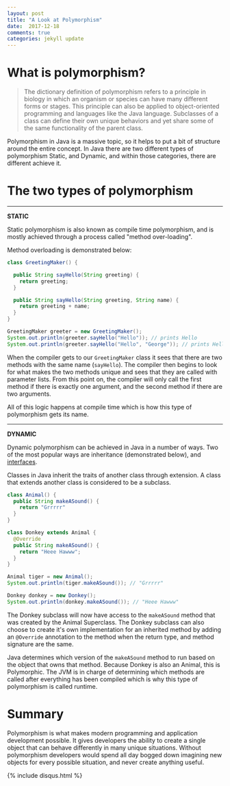 ```yaml
---
layout: post
title: "A Look at Polymorphism"
date:  2017-12-18
comments: true
categories: jekyll update
---
```


# What is polymorphism?

> The dictionary definition of polymorphism refers to a principle in biology in which an organism or species can have many different forms or stages. This principle can also be applied to object-oriented programming and languages like the Java language. Subclasses of a class can define their own unique behaviors and yet share some of the same functionality of the parent class.

Polymorphism in Java is a massive topic, so it helps to put a bit of structure around the entire concept. In Java there are two different types of polymorphism Static, and Dynamic, and within those categories, there are different achieve it.

# The two types of polymorphism

***

__STATIC__

Static polymorphism is also known as compile time polymorphism, and is mostly achieved through a process called "method over-loading".

Method overloading is demonstrated below:

```java
class GreetingMaker() {

  public String sayHello(String greeting) {
    return greeting;
  }

  public String sayHello(String greeting, String name) {
    return greeting + name;
  }
}

GreetingMaker greeter = new GreetingMaker();
System.out.println(greeter.sayHello("Hello")); // prints Hello
System.out.println(greeter.sayHello("Hello", "George")); // prints Hello George
```

When the compiler gets to our `GreetingMaker` class it sees that there are two methods with the same name (`sayHello`). The compiler then begins to look for what makes the two methods unique and sees that they are called with parameter lists. From this point on, the compiler will only call the first method if there is exactly one argument, and the second method if there are two arguments.

All of this logic happens at compile time which is how this type of polymorphism gets its name.

***

__DYNAMIC__

Dynamic polymorphism can be achieved in Java in a number of ways. Two of the most popular ways are inheritance (demonstrated below), and [interfaces](https://georgesmith-sweeper.github.io/jekyll/update/2017/12/14/interfaces-in-java.html).

Classes in Java inherit the traits of another class through extension. A class that extends another class is considered to be a subclass.

```java
class Animal() {
  public String makeASound() {
    return "Grrrrr"
  }
}

class Donkey extends Animal {
  @Override
  public String makeASound() {
    return "Heee Hawww";
  }
}

Animal tiger = new Animal();
System.out.println(tiger.makeASound()); // "Grrrrr"

Donkey donkey = new Donkey();
System.out.println(donkey.makeASound()); // "Heee Hawww"

```

The Donkey subclass will now have access to the `makeASound` method that was created by the Animal Superclass. The Donkey subclass can also choose to create it's own implementation for an inherited method by adding an `@Override` annotation to the method when the return type, and method signature are the same.

Java determines which version of the `makeASound` method to run based on the object that owns that method. Because Donkey is also an Animal, this is Polymorphic. The JVM is in charge of determining which methods are called after everything has been compiled which is why this type of polymorphism is called runtime.


# Summary

Polymorphism is what makes modern programming and application development possible. It gives developers the ability to create a single object that can behave differently in many unique situations. Without polymorphism developers would spend all day bogged down imagining new objects for every possible situation, and never create anything useful.

{% include disqus.html %}
